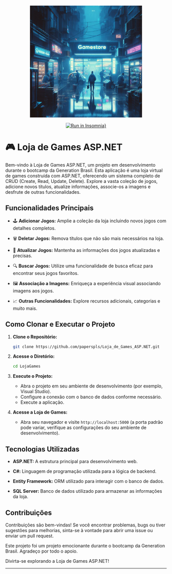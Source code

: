 <p align="center">
<img  height="350em" src="https://github.com/paperspls/Loja_de_Games_ASP.NET/blob/main/repositoryimage.jpeg">
</p>

<div align="center">
    
[![Run in Insomnia}](https://insomnia.rest/images/run.svg)](https://insomnia.rest/run/?label=Loja_de_Games_ASP.NET&uri=https%3A%2F%2Fraw.githubusercontent.com%2Fpaperspls%2FLoja_de_Games_ASP.NET%2Fmain%2FLojaGames%2FProperties%2FlaunchSettings.json)
</div>

# 🎮 Loja de Games ASP.NET

Bem-vindo à Loja de Games ASP.NET, um projeto em desenvolvimento durante o bootcamp da Generation Brasil. Esta aplicação é uma loja virtual de games construída com ASP.NET, oferecendo um sistema completo de CRUD (Create, Read, Update, Delete). Explore a vasta coleção de jogos, adicione novos títulos, atualize informações, associe-os a imagens e desfrute de outras funcionalidades.

## Funcionalidades Principais

- 🕹️ **Adicionar Jogos:** Amplie a coleção da loja incluindo novos jogos com detalhes completos.

- 🗑️ **Deletar Jogos:** Remova títulos que não são mais necessários na loja.

- 🔄 **Atualizar Jogos:** Mantenha as informações dos jogos atualizadas e precisas.

- 🔍 **Buscar Jogos:** Utilize uma funcionalidade de busca eficaz para encontrar seus jogos favoritos.

- 🖼️ **Associação a Imagens:** Enriqueça a experiência visual associando imagens aos jogos.

- 📈 **Outras Funcionalidades:** Explore recursos adicionais, categorias e muito mais.

## Como Clonar e Executar o Projeto

1. **Clone o Repositório:**
    ```bash
    git clone https://github.com/paperspls/Loja_de_Games_ASP.NET.git
    ```

2. **Acesse o Diretório:**
    ```bash
    cd LojaGames
    ```

3. **Execute o Projeto:**
    - Abra o projeto em seu ambiente de desenvolvimento (por exemplo, Visual Studio).
    - Configure a conexão com o banco de dados conforme necessário.
    - Execute a aplicação.

4. **Acesse a Loja de Games:**
    - Abra seu navegador e visite `http://localhost:5000` (a porta padrão pode variar, verifique as configurações do seu ambiente de desenvolvimento).

## Tecnologias Utilizadas

- **ASP.NET:** A estrutura principal para desenvolvimento web.
  
- **C#:** Linguagem de programação utilizada para a lógica de backend.

- **Entity Framework:** ORM utilizado para interagir com o banco de dados.

- **SQL Server:** Banco de dados utilizado para armazenar as informações da loja.

## Contribuições

Contribuições são bem-vindas! Se você encontrar problemas, bugs ou tiver sugestões para melhorias, sinta-se à vontade para abrir uma issue ou enviar um pull request.

Este projeto foi um projeto emocionante durante o bootcamp da Generation Brasil. Agradeço por todo o apoio.

Divirta-se explorando a Loja de Games ASP.NET!

---

